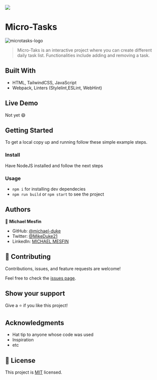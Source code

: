 ![](https://img.shields.io/badge/Microverse-blueviolet)

# Micro-Tasks
![microtasks-logo](https://user-images.githubusercontent.com/84629565/183671773-33c95fd9-f2b9-4a48-a4ff-258e67a93057.jpg)


> Micro-Taks is an interactive project where you can create different daily task list. Functionalities include adding and removing a task. 


## Built With

- HTML, TailwindCSS, JavaScript
- Webpack, Linters (Stylelint,ESLint, WebHint)

## Live Demo 

Not yet :smile:


## Getting Started

To get a local copy up and running follow these simple example steps.
### Install
Have NodeJS installed and follow the next steps
### Usage
- `npm i` for installing dev dependecies
- `npm run build` or `npm start` to see the project

## Authors

👤 **Michael Mesfin**

- GitHub: [@michael-duke](https://github.com/michael-duke)
- Twitter: [@MikeDuke21](https://twitter.com/MikeDuke21)
- LinkedIn: [MICHAEL MESFIN](https://linkedin.com/in/https://www.linkedin.com/in/michael-21-duke/)

## 🤝 Contributing

Contributions, issues, and feature requests are welcome!

Feel free to check the [issues page](../../issues/).

## Show your support

Give a ⭐️ if you like this project!

## Acknowledgments

- Hat tip to anyone whose code was used
- Inspiration
- etc

## 📝 License

This project is [MIT](./MIT.md) licensed.
